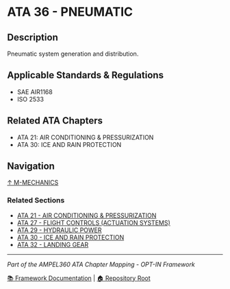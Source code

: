 # ATA 36 - PNEUMATIC

## Description

Pneumatic system generation and distribution.

## Applicable Standards & Regulations

- SAE AIR1168
- ISO 2533

## Related ATA Chapters

- ATA 21: AIR CONDITIONING & PRESSURIZATION
- ATA 30: ICE AND RAIN PROTECTION

## Navigation

[↑ M-MECHANICS](../README.md)

### Related Sections

- [ATA 21 - AIR CONDITIONING & PRESSURIZATION](../../E1-ENVIRONMENT/ATA_21-AIR_CONDITIONING_AND_PRESSURIZATION/README.md)
- [ATA 27 - FLIGHT CONTROLS (ACTUATION SYSTEMS)](../ATA_27-FLIGHT_CONTROLS_ACTUATION_SYSTEMS/README.md)
- [ATA 29 - HYDRAULIC POWER](../ATA_29-HYDRAULIC_POWER/README.md)
- [ATA 30 - ICE AND RAIN PROTECTION](../../E1-ENVIRONMENT/ATA_30-ICE_AND_RAIN_PROTECTION/README.md)
- [ATA 32 - LANDING GEAR](../ATA_32-LANDING_GEAR/README.md)

---

*Part of the AMPEL360 ATA Chapter Mapping - OPT-IN Framework*

[📚 Framework Documentation](../../README.md) | [🏠 Repository Root](../../../README.md)
